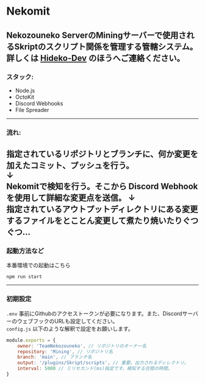 # Nekomit
Nekozouneko ServerのMiningサーバーで使用されるSkriptのスクリプト関係を管理する管轄システム。<br>
詳しくは [Hideko-Dev](https://github.com/hideko-dev) のほうへご連絡ください。
---
### スタック:
- Node.js
- OctoKit
- Discord Webhooks
- File Spreader
---
### 流れ:
指定されているリポジトリとブランチに、何か変更を加えたコミット、プッシュを行う。<br>
↓<br>
Nekomitで検知を行う。そこから Discord Webhook を使用して詳細な変更点を送信。
↓<br>
指定されているアウトプットディレクトリにある変更するファイルをとことん変更して煮たり焼いたりぐつぐつ...
---
### 起動方法など
本番環境での起動はこちら
```shell
npm run start
```
---
### 初期設定
`.env` 事前にGithubのアクセストークンが必要になります。また、DiscordサーバーのウェブフックのURLも設定してください。
<br>
`config.js` 以下のような解釈で設定をお願いします。
<br>
```js
module.exports = {
    owner: 'TeamNekozouneko', // リポジトリのオーナー名
    repository: 'Mining', // リポジトリ名
    branch: 'main', // ブランチ名
    output: '/plugins/Skript/scripts', // 重要。出力されるディレクトリ。
    interval: 5000 // ミリセカンド(ms)指定です。検知する合間の時間。
}
```